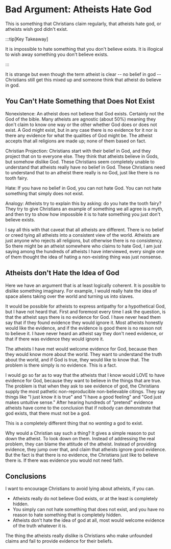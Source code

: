 # Bad Argument: Atheists Hate God

This is something that Christians claim regularly, that atheists hate god, or atheists wish god didn't exist.

:::tip[Key Takeaway]

It is impossible to hate something that you don't believe exists.
It is illogical to wish away something you don't believe exists.

:::

It is strange but even though the term atheist is clear -- no belief in god -- Christians still get this mixed up and someone think that atheist do believe in god.

## You Can't Hate Something that Does Not Exist

Nonexistence: An atheist does not believe that God exists.  Certainly not the God of the bible.  Many atheists are agnostic (about 50%) meaning they don't claim to know one way or the other whether God does or does not exist.  A God might exist, but in any case there is no evidence for it nor is there any evidence for what the qualities of God might be.  The atheist accepts that all religions are made up; none of them based on fact.

Christian Projection: Christians start with their belief in God, and they project that on to everyone else.  They think that atheists believe in Gods, but somehow dislike God.  These Christians seem completely unable to understand that atheists really have no belief in God.  These Christians need to understand that to an atheist there really is no God, just like there is no tooth fairy.

Hate: If you have no belief in God, you can not hate God.  You can not hate something that simply does not exist.  

Analogy: Atheists try to explain this by asking: do you hate the tooth fairy?  They try to give Christians an example of something we all agree is a myth, and then try to show how impossible it is to hate something you just don't believe exists.

I say all this with that caveat that all atheists are different.  There is no belief or creed tying all atheists into a consistent view of the world.  Atheists are just anyone who rejects all religions, but otherwise there is no consistency.  So there might be an atheist somewhere who claims to hate God, I am just saying among the hundreds of atheists I have interviewed, every single one of them thought the idea of hating a non-existing thing was just nonsense.

## Atheists don't Hate the Idea of God

Here we have an argument that is at least logically coherent.  It is possible to dislike something imaginary.  For example, I would really hate the idea of space aliens taking over the world and turning us into slaves.

It would be possible for atheists to express antipathy for a hypothetical God, but I have not heard that.  First and foremost every time I ask the question, is that the atheist says there is no evidence for God.  I have never head them say that if they found evidence they would ignore it.  Most atheists honestly would like the evidence, and if the evidence is good there is no reason not to believe it.  I have never heard an atheist say they don't need evidence, or that if there was evidence they would ignore it.

The atheists I have met would welcome evidence for God, because then they would know more about the world.  They want to understand the truth about the world, and if God is true, they would like to know that.  The problem is there simply is no evidence.  This is a fact.

I would go so far as to way that the atheists that I know would LOVE to have evidence for God, because they want to believe in the things that are true. The problem is that when they ask to see evidence of god, the Christians supply the most pathetic non-reproducible non-believable citings. They say things like "I just know it is true" and "I have a good feeling" and "God just makes untuitive sense." After hearing hundreds of "pretend" evidence atheists have come to the conclusion that if nobody can demonstrate that god exists, that there must not be a god.

This is a completely different thing that no *wanting* a god to exist.

Why would a Christian say such a thing? It gives a simple reason to put down the atheist. To look down on them. Instead of addressing the real problem, they can blame the attitude of the atheist. Instead of providing evidence, they jump over that, and claim that atheists ignore good evidence. But the fact is that there is no evidence, the Christians just like to believe there is. If there was evidence you would not need faith.

## Conclusions

I want to encourage Christians to avoid lying about atheists, if you can. 
* Atheists really do not believe God exists, or at the least is completely hidden.  
* You simply can not hate something that does not exist, and you have no reason to hate something that is completely hidden.  
* Atheists don't hate the idea of god at all, most would welcome evidence of the truth whatever it is.

The thing the atheists really dislike is Christians who make unfounded claims and fail to provide evidence for their beliefs.